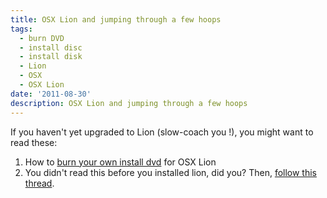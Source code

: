 ```yaml
---
title: OSX Lion and jumping through a few hoops
tags:
  - burn DVD
  - install disc
  - install disk
  - Lion
  - OSX
  - OSX Lion
date: '2011-08-30'
description: OSX Lion and jumping through a few hoops
---
```


If you haven't yet upgraded to Lion (slow-coach you !), you might want to read these:

1. How to [burn your own install dvd][0] for OSX Lion
2. You didn't read this before you installed lion, did you? Then, [follow this thread][1].


[0]: http://lifehacker.com/5823096/how-to-burn-your-own-lion-install-dvd-or-flash-drive
[1]: https://discussions.apple.com/thread/3191518?start=0&tstart=0